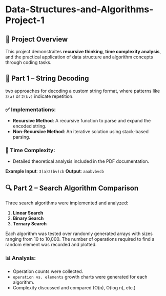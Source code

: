 # Data-Structures-and-Algorithms-Project-1

## 📌 Project Overview

This project demonstraites **recursive thinking**, **time complexity analysis**, and the practical application of data structure and algorithm concepts through coding tasks.


## 🧩 Part 1 – String Decoding

two approaches for decoding a custom string format, where patterns like `3(a)` or `2(bv)` indicate repetition.

### ✅ Implementations:

* **Recursive Method**: A recursive function to parse and expand the encoded string.
* **Non-Recursive Method**: An iterative solution using stack-based parsing.

### 🧠 Time Complexity:

* Detailed theoretical analysis included in the PDF documentation.

**Example Input**: `3(a)2(bv)cb`
**Output**: `aaabvbvcb`



## 🔍 Part 2 – Search Algorithm Comparison

Three search algorithms were implemented and analyzed:

1. **Linear Search**
2. **Binary Search**
3. **Ternary Search**

Each algorithm was tested over randomly generated arrays with sizes ranging from 10 to 10,000. The number of operations required to find a random element was recorded and plotted.

### 📊 Analysis:

* Operation counts were collected.
* `operation vs. elements` growth charts were generated for each algorithm.
* Complexity discussed and compared (O(n), O(log n), etc.)





